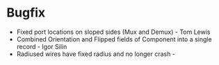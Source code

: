 # Bugfix

- Fixed port locations on sloped sides (Mux and Demux) - Tom Lewis
- Combined Orientation and Flipped fields of Component into a single record - Igor Silin
- Radiused wires have fixed radius and no longer crash -
